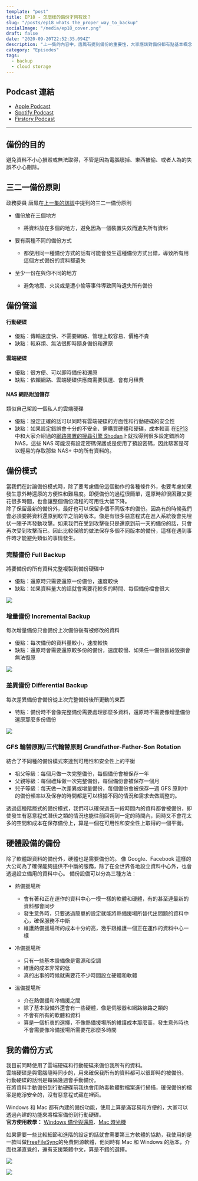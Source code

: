 ```yaml
---
template: "post"
title: EP18 - 怎麼樣的備份才夠有效？
slug: "/posts/ep18_whats_the_proper_way_to_backup"
socialImage: "/media/ep18_cover.png"
draft: false
date: "2020-09-20T22:52:35.094Z"
description: "上一集的內容中，唐鳳有提到備份的重要性，大家應該對備份都有點基本概念，也會去備份自己的電腦和手機，不過你的備份習慣真的萬無一失嗎？遇到任何事都能找回檔案嗎？"
category: "Episodes"
tags:
  - backup
  - cloud storage
---
```


## Podcast 連結

- [Apple Podcast](https://podcasts.apple.com/tw/podcast/%E8%B3%87%E5%AE%89%E8%A7%A3%E5%A3%93%E7%B8%AE/id1513276667#episodeGuid=ckfbq6sqbc1ga0897h1ifiorm)
- [Spotify Podcast](https://open.spotify.com/episode/2GAhOPpMYtcIGwGEwAuXm8)
- [Firstory Podcast](https://open.firstory.me/story/ckfbq6sqbc1ga0897h1ifiorm)
---

## 備份的目的

避免資料不小心損毀或無法取得，不管是因為電腦壞掉、東西被偷、或者人為的失誤不小心刪除。

## 三二一備份原則

政務委員 唐鳳在[上一集的訪談](/posts/ep17_interview_with_audrey_tang/)中提到的三二一備份原則

- 備份放在三個地方

  - 將資料放在多個的地方，避免因為一個裝置失效而遺失所有資料

- 要有兩種不同的備份方式

  - 都使用同一種備份方式的話有可能會發生這種備份方式出錯，導致所有用這個方式備份的資料都遺失

- 至少一份在與你不同的地方

  - 避免地震、火災或是遭小偷等事件導致同時遺失所有備份

## 備份管道

#### 行動硬碟

- 優點：傳輸速度快、不需要網路、管理上較容易、價格不貴
- 缺點：較麻煩、無法很即時隨身備份和還原

#### 雲端硬碟

- 優點：很方便、可以即時備份和還原
- 缺點：依賴網路、雲端硬碟供應商需要慎選、會有月租費

#### NAS 網路附加儲存

類似自己架設一個私人的雲端硬碟

- 優點：設定正確的話可以同時有雲端硬碟的方面性和行動硬碟的安全性
- 缺點：如果設定錯誤會十分的不安全、需購買硬體和硬碟，成本較高 在[EP13](/posts/ep13_what_happen_if_my_smart_devices_are_hacked/)中和大家介紹過的[網路裝置的搜尋引擎 Shodan](/posts/ep13_what_happen_if_my_smart_devices_are_hacked/#shodan-網路裝置的搜尋引擎)上就找得到很多設定錯誤的 NAS，這些 NAS 可能沒有設定密碼保護或是使用了預設密碼，因此駭客是可以輕易的存取那些 NAS÷ 中的所有資料的。

## 備份模式

當我們在討論備份模式時，除了要考慮備份這個動作的各種條件外，也要考慮如果發生意外時還原的方便性和難易度。即便備份的過程很簡單，還原時卻很困難又要花很多時間，也會讓整個備份流程的可用性大幅下降。\
除了保留最新的備份外，最好也可以保留多個不同版本的備份。因為有的時候我們會必須要將資料還原到較早之前的版本。像是有很多惡意程式在進入系統後會先埋伏一陣子再發動攻擊。如果我們在受到攻擊後只是還原到前一天的備份的話，只會再次受到攻擊而已。因此比較保險的做法保存多個不同版本的備份，這樣在遇到事件時才能避免類似的事情發生。

### 完整備份 Full Backup

將要備份的所有資料完整複製到備份硬碟中

- 優點：還原時只需要還原一份備份，速度較快
- 缺點：如果資料量大的話就會需要花較多的時間、每個備份檔會很大

![](/media/backup_fullbackup.jpg)

### 增量備份 Incremental Backup

每次增量備份只會備份上次備份後有被修改的資料

- 優點：每次備份的資料量較小，速度較快
- 缺點：還原時會需要還原較多份的備份，速度較慢、如果任一備份區段毀損會無法復原

![](/media/backup_incrementalbackup.jpg)

### 差異備份 Differential Backup

每次差異備份會備份從上次完整備份後所更動的東西

- 特點：備份時不會像完整備份需要處理那麼多資料，還原時不需要像增量備份還原那麼多份備份

![](/media/backup_differentialbackup.jpg)

### GFS 輪替原則/三代輪替原則 Grandfather-Father-Son Rotation

結合了不同種的備份模式來達到可用性和安全性上的平衡

- 祖父等級：每個月做一次完整備份，每個備份會被保存一年
- 父親等級：每個禮拜做一次完整備份，每個備份會被保存一個月
- 兒子等級：每天做一次差異或增量備份，每個備份會被保存一週 GFS 原則中的備份頻率以及保存的時間都是可以根據不同的情況和需求去做調整的。

透過這種階層式的備份模式，我們可以確保過去一段時間內的資料都會被備份，即使發生有惡意程式潛伏之類的情況也能往前回朔到一定的時間內，同時又不會花太多的空間和成本在保存備份上，算是一個在可用性和安全性上取得的一個平衡。

## 硬體設備的備份

除了軟體跟資料的備份外，硬體也是需要備份的。 像 Google、Facebook 這樣的大公司為了確保能夠提供不中斷的服務，除了在全世界各地設立資料中心外，也會透過設立備用的資料中心。 備份設備可以分為三種方法：

- 熱備援場所

  - 會有著和正在運作的資料中心一模一樣的軟體和硬體，有的甚至連最新的資料都會同步
  - 發生意外時，只要透過簡單的設定就能將熱備援場所替代出問題的資料中心，確保服務不中斷
  - 維護熱備援場所的成本十分的高，幾乎跟維護一個正在運作的資料中心一樣

- 冷備援場所

  - 只有一些基本設備像是電源和空調
  - 維護的成本非常的低
  - 真的出事的時候就需要花不少時間設立硬體和軟體

- 溫備援場所

  - 介在熱備援和冷備援之間
  - 除了基本設備外還會有一些硬體，像是伺服器和網路線路之類的
  - 不會有所有的軟體和資料
  - 算是一個折衷的選擇，不像熱備援場所的維護成本那麼高，發生意外時也不會需要像冷備援場所需要花那麼多時間

## 我的備份方式

我目前同時使用了雲端硬碟和行動硬碟來備份我所有的資料。\
雲端硬碟是與電腦隨時同步的，用來確保我所有的資料都可以很即時的被備份。\
行動硬碟的話則是每隔幾週會手動備份。\
在將資料手動備份到行動硬碟前我也會用防毒軟體對檔案進行掃描，確保備份的檔案是乾淨安全的，沒有惡意程式藏在裡面。

Windows 和 Mac 都有內建的備份功能，使用上算是滿容易和方便的，大家可以透過內建的功能來將檔案備份到行動硬碟。\
**官方使用教學：** [Windows 備份與還原](https://support.microsoft.com/zh-tw/help/17127/windows-back-up-restore)、[Mac 時光機](https://support.apple.com/zh-tw/HT201250)

如果需要一些比較細節和進階的設定的話就會需要第三方軟體的協助，我使用的是一款叫做[FreeFileSync](https://freefilesync.org/)的免費開源軟體，他同時有 Mac 和 Windows 的版本，介面也滿直覺的，還有支援繁體中文，算是不錯的選擇。

![](/media/backup_freefilesync_logo.jpg)

![](/media/backup_freefilesync_interface.jpg)
